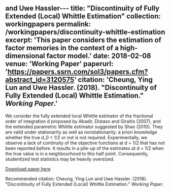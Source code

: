  and Uwe Hassler---
title: "Discontinuity of Fully Extended (Local) Whittle Estimation"
collection: workingpapers
permalink: /workingpapers/discontinuity-whittle-estimation
excerpt: 'This paper considers the estimation of factor memories in the context of a high-dimensional factor model.'
date: 2018-02-08
venue: 'Working Paper'
paperurl: 'https://papers.ssrn.com/sol3/papers.cfm?abstract_id=3120575'
citation: 'Cheung, Ying Lun and Uwe Hassler. (2018). &quot;Discontinuity of Fully Extended (Local) Whittle Estimation.&quot; <i>Working Paper</i>.'
---
We consider the fully extended local Whittle estimator of the fractional order of integration d proposed by Abadir, Distaso and Giraitis (2007), and the extended parametric Whittle estimator suggested by Shao (2010). They are valid under stationarity as well as nonstationarity: a priori knowledge whether the true d_0 < 1/2 or not is not required. Experimentally, we observe a lack of continuity of the objective functions at d = 1/2 that has not been reported before. It results in a pile-up of the estimates at d = 1/2 when the true value is in a neighbourhood to this half point. Consequently, studentized test statistics may be heavily oversized.

[Download paper here](https://papers.ssrn.com/sol3/papers.cfm?abstract_id=3120575)

Recommended citation: Cheung, Ying Lun and Uwe Hassler. (2018). "Discontinuity of Fully Extended (Local) Whittle Estimation." <i>Working Paper</i>.
